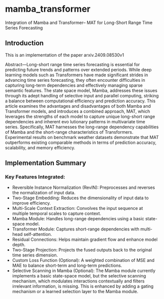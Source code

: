 # mamba_transformer
Integration of Mamba and Transformer– MAT for  Long-Short Range Time Series Forecasting

## Introduction
This is an implementation of the paper arxiv.2409.08530v1

 Abstract—Long-short range time series forecasting is essential
 for predicting future trends and patterns over extended periods.
 While deep learning models such as Transformers have made
 significant strides in advancing time series forecasting, they often
 encounter difficulties in capturing long-term dependencies and
 effectively managing sparse semantic features. The state space
 model, Mamba, addresses these issues through its adept handling
 of selective input and parallel computing, striking a balance
 between computational efficiency and prediction accuracy. This
 article examines the advantages and disadvantages of both
 Mamba and Transformer models, and introduces a combined
 approach, MAT, which leverages the strengths of each model to
 capture unique long-short range dependencies and inherent evo
lutionary patterns in multivariate time series. Specifically, MAT
 harnesses the long-range dependency capabilities of Mamba and
 the short-range characteristics of Transformers. Experimental
 results on benchmark weather datasets demonstrate that MAT
 outperforms existing comparable methods in terms of prediction
 accuracy, scalability, and memory efficiency.

 ## Implementation Summary
### Key Features Integrated:
- Reversible Instance Normalization (RevIN): Preprocesses and reverses the normalization of input data.
- Two-Stage Embedding: Reduces the dimensionality of input data to improve efficiency.
- Multi-Scale Context Extraction: Convolves the input sequence at multiple temporal scales to capture context.
- Mamba Module: Handles long-range dependencies using a basic state-space model.
- Transformer Module: Captures short-range dependencies with multi-head self-attention.
- Residual Connections: Helps maintain gradient flow and enhance model depth.
- Two-Stage Projection: Projects the fused outputs back to the original time series dimension.
- Custom Loss Function (Optional): A weighted combination of MSE and MAE to balance short-term and long-term predictions.
- Selective Scanning in Mamba  (Optional): The Mamba module currently implements a basic state-space model, but the selective scanning mechanism, which modulates interactions contextually and filters irrelevant information, is missing. This is enhanced by adding a gating mechanism or a learned selection layer to the Mamba module.
